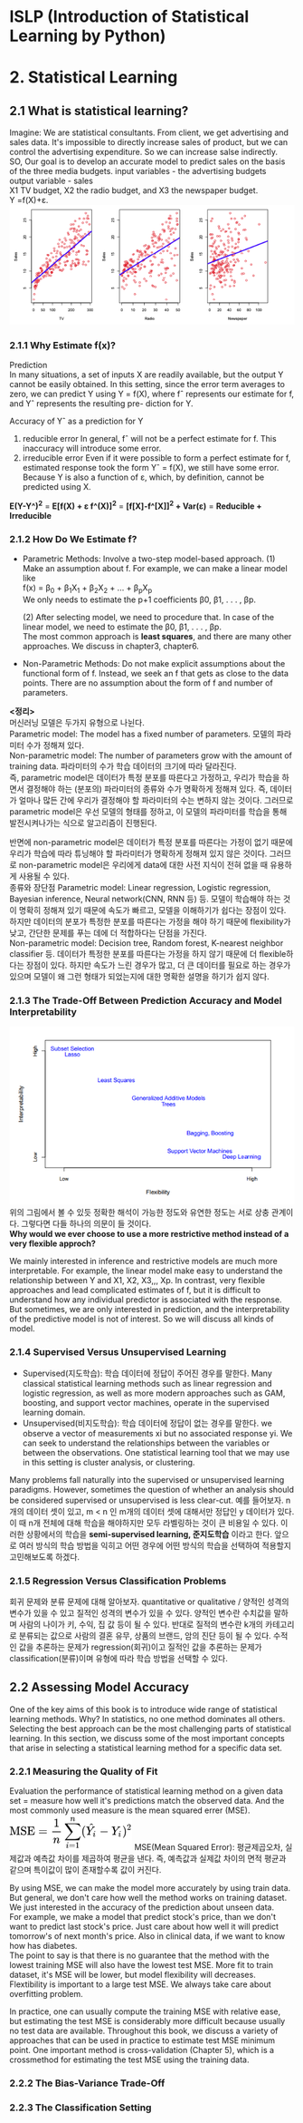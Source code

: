 # ISLP (Introduction of Statistical Learning by Python)
# 2. Statistical Learning 

## 2.1 What is statistical learning?
Imagine: We are statistical consultants. From client, we get advertising and sales data. It's impossible to directly increase sales of product, but we can control the advertising expenditure. So we can increase salse indirectly.    
SO, Our goal is to develop an accurate model to predict sales on the basis of the three media budgets.
input variables - the advertising budgets    
output variable - sales   
X1 TV budget, X2 the radio budget, and X3 the newspaper budget.   
Y =f(X)+ε.
![img](./img/advertising_sales.png)

### 2.1.1 Why Estimate f(x)?
Prediction   
In many situations, a set of inputs X are readily available, but the output Y cannot be easily obtained. In this setting, since the error term averages to zero, we can predict Y using Y = f(X), where fˆ represents our estimate for f, and Yˆ represents the resulting pre- diction for Y.

Accuracy of Yˆ as a prediction for Y
1) reducible error
    In general, fˆ will not be a perfect estimate for f. This inaccuracy will introduce some error.
2) irreducible error
    Even if it were possible to form a perfect estimate for f, estimated response took the form Yˆ = f(X), we still have some error. Because Y is also a function of ε, which, by definition, cannot be predicted using X.   

**E(Y-Y^)<sup>2</sup>** = **E[f(X) + ε f^(X)]<sup>2</sup>** = **[f[X]-f^[X]]<sup>2</sup> + Var(ε)** = **Reducible + Irreducible**


### 2.1.2 How Do We Estimate f?
- Parametric Methods: Involve a two-step model-based approach.
    (1) Make an assumption about f. For example, we can make a linear model like    
    f(x) = β<sub>0</sub> + β<sub>1</sub>X<sub>1</sub> + β<sub>2</sub>X<sub>2</sub> + ... + β<sub>p</sub>X<sub>p</sub>   
    We only needs to estimate the p+1 coefficients β0, β1, . . . , βp.   
       
    (2) After selecting model, we need to procedure that. In case of the linear model, we need to estimate the β0, β1, . . . , βp.    
    The most common approach is **least squares**, and there are many other approaches. We discuss in chapter3, chapter6.   

- Non-Parametric Methods: Do not make explicit assumptions about the functional form of f. Instead, we seek an f that gets as close to the data points. There are no assumption about the form of f and number of parameters.

**<정리>**    
머신러닝 모델은 두가지 유형으로 나뉜다.       
Parametric model: The model has a fixed number of parameters. 모델의 파라미터 수가 정해져 있다.   
Non-parametric model: The number of parameters grow with the amount of training data. 파라미터의 수가 학습 데이터의 크기에 따라 달라진다.    
즉, parametric model은 데이터가 특정 분포를 따른다고 가정하고, 우리가 학습을 하면서 결정해야 하는 (분포의) 파라미터의 종류와 수가 명확하게 정해져 있다. 즉, 데이터가 얼마나 많든 간에 우리가 결정해야 할 파라미터의 수는 변하지 않는 것이다. 그러므로 parametric model은 우선 모델의 형태를 정하고, 이 모델의 파라미터를 학습을 통해 발전시켜나가는 식으로 알고리즘이 진행된다.   

반면에 non-parametric model은 데이터가 특정 분포를 따른다는 가정이 없기 때문에 우리가 학습에 따라 튜닝해야 할 파라미터가 명확하게 정해져 있지 않은 것이다. 그러므로 non-parametric model은 우리에게 data에 대한 사전 지식이 전혀 없을 때 유용하게 사용될 수 있다.    
종류와 장단점
Parametric model: Linear regression, Logistic regression, Bayesian inference, Neural network(CNN, RNN 등) 등. 모델이 학습해야 하는 것이 명확히 정해져 있기 때문에 속도가 빠르고, 모델을 이해하기가 쉽다는 장점이 있다. 하지만 데이터의 분포가 특정한 분포를 따른다는 가정을 해야 하기 때문에 flexibility가 낮고, 간단한 문제를 푸는 데에 더 적합하다는 단점을 가진다.    
Non-parametric model: Decision tree, Random forest, K-nearest neighbor classifier 등. 데이터가 특정한 분포를 따른다는 가정을 하지 않기 때문에 더 flexible하다는 장점이 있다. 하지만 속도가 느린 경우가 많고, 더 큰 데이터를 필요로 하는 경우가 있으며 모델이 왜 그런 형태가 되었는지에 대한 명확한 설명을 하기가 쉽지 않다.    

### 2.1.3 The Trade-Off Between Prediction Accuracy and Model Interpretability
 
![img](./img/figure2_7.png)
위의 그림에서 볼 수 있듯 정확한 해석이 가능한 정도와 유연한 정도는 서로 상충 관계이다. 그렇다면 다들 하나의 의문이 들 것이다.   
**Why would we ever choose to use a more restrictive method instead of a very flexible approch?**    

We mainly interested in inference and restrictive models are much more interpretable. For example, the linear model make easy to understand the relationship between Y and X1, X2, X3,,, Xp. In contrast, very flexible approaches and lead complicated estimates of f, but it is difficult to understand how any individual predictor is associated with the response.    
But sometimes, we are only interested in prediction, and the interpretability of the predictive model is not of interest. So we will discuss all kinds of model.

   

### 2.1.4 Supervised Versus Unsupervised Learning
- Supervised(지도학습): 학습 데이터에 정답이 주어진 경우를 말한다. Many classical statistical learning methods such as linear regression and logistic regression, as well as more modern approaches such as GAM, boosting, and support vector machines, operate in the supervised learning domain.    
- Unsupervised(비지도학습): 학습 데이터에 정답이 없는 경우를 말한다. we observe
a vector of measurements xi but no associated response yi. We can seek to understand the relationships between the variables or between the observations. One statistical learning tool that we may use in this setting is cluster analysis, or clustering.   

Many problems fall naturally into the supervised or unsupervised learning paradigms. However, sometimes the question of whether an analysis should be considered supervised or unsupervised is less clear-cut. 
예를 들어보자. n개의 데이터 셋이 있고, m < n 인 m개의 데이터 셋에 대해서만 정답인 y 데이터가 있다. 이 때 n개 전체에 대해 학습을 해야하지만 모두 라벨링하는 것이 큰 비용일 수 있다. 이러한 상황에서의 학습을 **semi-supervised learning, 준지도학습** 이라고 한다. 앞으로 여러 방식의 학습 방법을 익히고 어떤 경우에 어떤 방식의 학습을 선택하여 적용할지 고민해보도록 하겠다.   

### 2.1.5 Regression Versus Classification Problems
회귀 문제와 분류 문제에 대해 알아보자.
quantitative or qualitative / 양적인 성격의 변수가 있을 수 있고 질적인 성격의 변수가 있을 수 있다. 양적인 변수란 수치값을 말하며 사람의 나이가 키, 수익, 집 값 등이 될 수 있다. 반대로 질적의 변수란 k개의 카테고리로 분류되는 값으로 사람의 결혼 유무, 상품의 브랜드, 암의 진단 등이 될 수 있다. 수적인 값을 추론하는 문제가 regression(회귀)이고 질적인 값을 추론하는 문제가 classification(분류)이며 유형에 따라 학습 방법을 선택할 수 있다. 


## 2.2 Assessing Model Accuracy
One of the key aims of this book is to introduce wide range of statistical learning methods. Why? In statistics, no one method dominates all others.    
Selecting the best approach can be the most challenging parts of statistical learning. In this section, we discuss some of the most important concepts that arise in selecting a statistical learning method for a specific data set.


### 2.2.1 Measuring the Quality of Fit
Evaluation the performance of statistical learning method on a given data set = measure how well it's predictions match the observed data. And the most commonly used measure is the mean squared errer (MSE).    
![img](./img/MSE.png)
MSE(Mean Squared Error): 평균제곱오차, 실제값과 예측값 차이를 제곱하여 평균을 낸다. 즉, 예측값과 실제값 차이의 면적 평균과 같으며 특이값이 많이 존재할수록 값이 커진다.    

By using MSE, we can make the model more accurately by using train data. But general, we don't care how well the method works on training dataset. We just interested in the accuracy of the prediction about unseen data.    
For example, we make a model that predict stock's price, than we don't want to predict last stock's price. Just care about how well it will predict tomorrow's of next month's price. Also in clinical data, if we want to know how has diabetes.   
The point to say is that there is no guarantee that the method with the lowest training MSE will also have the lowest test MSE. More fit to train dataset, it's MSE will be lower, but model flexibility will  decreases. Flextibility is important to a large test MSE. We always take care about overfitting problem.   

In practice, one can usually compute the training MSE with relative ease, but estimating the test MSE is considerably more difficult because usually no test data are available.  Throughout this book, we discuss a variety of approaches that can be used in practice to estimate test MSE minimum point. One important method is cross-validation (Chapter 5), which is a crossmethod for estimating the test MSE using the training data.

### 2.2.2 The Bias-Variance Trade-Off
### 2.2.3 The Classification Setting